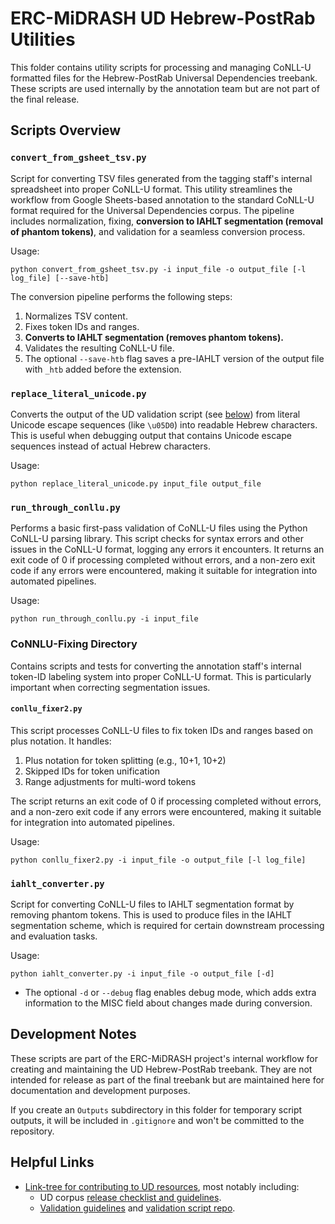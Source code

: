 # ERC-MiDRASH UD Hebrew-PostRab Utilities

This folder contains utility scripts for processing and managing CoNLL-U formatted files for the Hebrew-PostRab Universal Dependencies treebank. These scripts are used internally by the annotation team but are not part of the final release.

## Scripts Overview

### `convert_from_gsheet_tsv.py`

Script for converting TSV files generated from the tagging staff's internal spreadsheet into proper CoNLL-U format. This utility streamlines the workflow from Google Sheets-based annotation to the standard CoNLL-U format required for the Universal Dependencies corpus. The pipeline includes normalization, fixing, **conversion to IAHLT segmentation (removal of phantom tokens)**, and validation for a seamless conversion process.

Usage:

```
python convert_from_gsheet_tsv.py -i input_file -o output_file [-l log_file] [--save-htb]
```

The conversion pipeline performs the following steps:

1. Normalizes TSV content.
2. Fixes token IDs and ranges.
3. **Converts to IAHLT segmentation (removes phantom tokens).**
4. Validates the resulting CoNLL-U file.
5. The optional `--save-htb` flag saves a pre-IAHLT version of the output file with `_htb` added before the extension.

### `replace_literal_unicode.py`

Converts the output of the UD validation script (see [below](#helpful-links)) from literal Unicode escape sequences (like `\u05D0`) into readable Hebrew characters. This is useful when debugging output that contains Unicode escape sequences instead of actual Hebrew characters.

Usage:

```
python replace_literal_unicode.py input_file output_file
```

### `run_through_conllu.py`

Performs a basic first-pass validation of CoNLL-U files using the Python CoNLL-U parsing library. This script checks for syntax errors and other issues in the CoNLL-U format, logging any errors it encounters. It returns an exit code of 0 if processing completed without errors, and a non-zero exit code if any errors were encountered, making it suitable for integration into automated pipelines.

Usage:

```
python run_through_conllu.py -i input_file
```

### CoNNLU-Fixing Directory

Contains scripts and tests for converting the annotation staff's internal token-ID labeling system into proper CoNLL-U format. This is particularly important when correcting segmentation issues.

#### `conllu_fixer2.py`

This script processes CoNLL-U files to fix token IDs and ranges based on plus notation. It handles:

1. Plus notation for token splitting (e.g., 10+1, 10+2)
2. Skipped IDs for token unification
3. Range adjustments for multi-word tokens

The script returns an exit code of 0 if processing completed without errors, and a non-zero exit code if any errors were encountered, making it suitable for integration into automated pipelines.

Usage:

```
python conllu_fixer2.py -i input_file -o output_file [-l log_file]
```

### `iahlt_converter.py`

Script for converting CoNLL-U files to IAHLT segmentation format by removing phantom tokens. This is used to produce files in the IAHLT segmentation scheme, which is required for certain downstream processing and evaluation tasks.

Usage:

```
python iahlt_converter.py -i input_file -o output_file [-d]
```

- The optional `-d` or `--debug` flag enables debug mode, which adds extra information to the MISC field about changes made during conversion.

## Development Notes

These scripts are part of the ERC-MiDRASH project's internal workflow for creating and maintaining the UD Hebrew-PostRab treebank. They are not intended for release as part of the final treebank but are maintained here for documentation and development purposes.

If you create an `Outputs` subdirectory in this folder for temporary script outputs, it will be included in `.gitignore` and won't be committed to the repository.

## Helpful Links

- [Link-tree for contributing to UD resources](https://universaldependencies.org/contributing/index.html), most notably including:
  - UD corpus [release checklist and guidelines](https://universaldependencies.org/contributing/repository_files.html).
  - [Validation guidelines](https://universaldependencies.org/contributing/validation.html) and [validation script repo](https://github.com/UniversalDependencies/tools).

